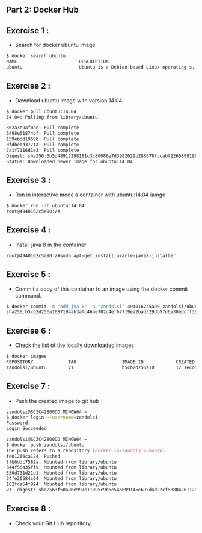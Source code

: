 ## Part 2: Docker Hub
## Exercise 1 : 
* Search for docker ubuntu image
```sh
$ docker search ubuntu
NAME                       DESCRIPTION                                     STARS     OFFICIAL   AUTOMATED
ubuntu                     Ubuntu is a Debian-based Linux operating s...   4595      [OK]
```

## Exercise 2 : 
* Download ubuntu image with version 14.04
```sh
$ docker pull ubuntu:14.04
14.04: Pulling from library/ubuntu

862a3e9af0ae: Pull complete
6498e51874bf: Pull complete
159ebdd1959b: Pull complete
0fdbedd3771a: Pull complete
7a1f7116d1e3: Pull complete
Digest: sha256:5b5d48912298181c3c80086e7d3982029b288678fccabf2265899199c24d7f89
Status: Downloaded newer image for ubuntu:14.04
```

## Exercise 3 : 
* Run in interactive mode a container with ubuntu:14.04 iamge
```sh
$ docker run -it ubuntu:14.04
root@4940162c5a90:/#
```

## Exercise 4 : 
* Install java 8 in the container
```sh
root@4940162c5a90:/#sudo apt-get install oracle-java8-installer
```

## Exercise 5 : 
* Commit a copy of this container to an image using the docker commit command.
```sh
$ docker commit -m "add jva 8" -a "zandolsi" 4940162c5a90 zandolsi/ubuntu:v1
sha256:b5cb2d256a1087194ab3afc46be702c4ef67719ea2bad329db57d6a30edcff39
```

## Exercise 6 : 
* Check the list of the locally downloaded images
```sh
$ docker images
REPOSITORY             TAG                 IMAGE ID            CREATED             SIZE
zandolsi/ubuntu        v1                  b5cb2d256a10        12 seconds ago      188 MB
```

## Exercise 7 : 
* Push the created image to git hub
```sh
zandolsi@SCZC42800DD MINGW64 ~
$ docker login --username=zandolsi
Password:
Login Succeeded

zandolsi@SCZC42800DD MINGW64 ~
$ docker push zandolsi/ubuntu
The push refers to a repository [docker.io/zandolsi/ubuntu]
fe01266ca124: Pushed
ffb6ddc7582a: Mounted from library/ubuntu
344f56a35ff9: Mounted from library/ubuntu
530d731d21e1: Mounted from library/ubuntu
24fe29584c04: Mounted from library/ubuntu
102fca64f924: Mounted from library/ubuntu
v1: digest: sha256:f50a80e997e11895c9b6e546699145e695dad22cf8880426112db980683bb227 size: 1566
```

## Exercise 8 : 
* Check your Git Hub repository